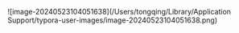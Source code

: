 ![image-20240523104051638](/Users/tongqing/Library/Application Support/typora-user-images/image-20240523104051638.png)